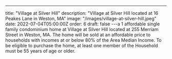 ---
title: "Village at Silver Hill"
description: "Village at Silver Hill located at 16 Peakes Lane in Weston, MA"
image: "/images/village-at-silver-hill.jpeg"
date: 2022-07-04T05:00:00Z
order: 6
draft: false
---a
1 affordable single family condominium home at Village at Silver Hill located at 255 Merriam Street in Weston, MA. The home will be sold at an affordable price to households with incomes at or below 80% of the Area Median Income. To be eligible to purchase the home, at least one member of the Household must be 55 years of age or older.
